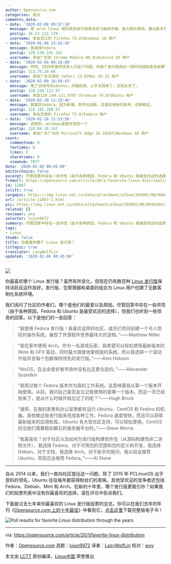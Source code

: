 ```yaml
---
author: Opensource.com
categories: 观点
comments_data:
- date: '2020-02-08 09:57:10'
  message: 用 arch linux 相对其他发行版来说学习曲线平缓、能力提升更快，建议新手及入门后使用。省去了编译的繁杂，同时又展现了 linux 下各组件的细节。赞！
  postip: 36.23.122.179
  username: 来自浙江的 Firefox 72.0|Windows 10 用户
- date: '2020-02-08 23:42:45'
  message: 我选择Fedora
  postip: 120.239.145.142
  username: 来自广东的 Chrome Mobile 80.0|Android 10 用户
- date: '2020-02-09 09:18:09'
  message: 呵呵，2020年居然还有人问这个问题，你每个发行版用过一段时间就知道该选哪个了
  postip: 113.75.24.68
  username: 来自广东河源的 Safari 13.0|Mac 10.15 用户
- date: '2020-02-09 16:50:43'
  message: 用了10多年的ubuntu，开箱即用，上手太简单了，文档太多了。
  postip: 120.244.111.97
  username: 来自120.244.111.97的 Chromium 79.0|Ubuntu 用户
- date: '2020-02-10 12:29:46'
  message: 我喜欢Fedora，因为新潮，软件比较新，总是在用新的技术，还算稳定。
  postip: 118.182.209.55
  username: 来自甘肃的 Firefox 72.0|Fedora 用户
- date: '2020-02-18 15:53:56'
  message: 讲真的，windows是最优秀的一个
  postip: 120.84.10.147
  username: 来自广东广州的 Microsoft Edge 18.18363|Windows 10 用户
count:
  commentnum: 6
  favtimes: 0
  likes: 0
  sharetimes: 0
  viewnum: 7977
date: '2020-02-08 00:45:00'
editorchoice: false
excerpt: 尽管回答中存在一些共性（由于各种原因，Fedora 和 Ubuntu 是最受欢迎的选择），但我们也听到一些惊奇的回答。
fromurl: https://opensource.com/article/20/1/favorite-linux-distribution
id: 11867
islctt: true
largepic: https://img.linux.net.cn/data/attachment/album/202002/08/004438ei1y4pp44pw4xy3w.jpg
url: /article-11867-1.html
pic: https://img.linux.net.cn/data/attachment/album/202002/08/004438ei1y4pp44pw4xy3w.jpg.thumb.jpg
related: []
reviewer: wxy
selector: lujun9972
summary: 尽管回答中存在一些共性（由于各种原因，Fedora 和 Ubuntu 是最受欢迎的选择），但我们也听到一些惊奇的回答。
tags:
- Linux
thumb: false
title: 你最喜欢哪个 Linux 发行版？
titlepic: true
translator: LazyWolfLin
updated: '2020-02-08 00:45:00'
---
```


![](/data/attachment/album/202002/08/004438ei1y4pp44pw4xy3w.jpg)


你最喜欢哪个 Linux 发行版？虽然有所变化，但现在仍有数百种 [Linux 发行版](https://distrowatch.com/)保持活跃且运作良好。发行版、包管理器和桌面的组合为 Linux 用户创建了无数客制化系统环境。


我们询问了社区的作者们，哪个是他们的最爱以及原因。尽管回答中存在一些共性（由于各种原因，Fedora 和 Ubuntu 是最受欢迎的选择），但我们也听到一些惊奇的回答。以下是他们的一些回答：



> 
> “我使用 Fedora 发行版！我喜欢这样的社区，成员们共同创建一个令人惊叹的操作系统，展现了开源软件世界最伟大的造物。”——Matthew Miller
> 
> 
> 



> 
> “我在家中使用 Arch。作为一名游戏玩家，我希望可以轻松使用最新版本的 Wine 和 GFX 驱动，同时最大限度地掌控我的系统。所以我选择一个滚动升级并且每个包都保持领先的发行版。”——Aimi Hobson
> 
> 
> 



> 
> “NixOS，在业余爱好者市场中没有比这更合适的。”——Alexander Sosedkin
> 
> 
> 



> 
> “我用过每个 Fedora 版本作为我的工作系统。这意味着我从第一个版本开始使用。从前，我问自己是否会忘记我使用的是哪一个版本。而这一天已经到来了，是从什么时候开始忘记了的呢？”——Hugh Brock
> 
> 
> 



> 
> “通常，在我的家里和办公室里都有运行 Ubuntu、CentOS 和 Fedora 的机器。我依赖这些发行版来完成各种工作。Fedora 速度很快，而且可以获取最新版本的应用和库。Ubuntu 有大型社区支持，可以轻松使用。CentOS 则当我们需要稳如磐石的服务器平台时。”——Steve Morris
> 
> 
> 



> 
> “我最喜欢？对于社区以及如何为发行版构建软件包（从源码构建而非二进制文件），我选择 Fedora。对于可用包的范围和包的定义和开发，我选择 Debian。对于文档，我选择 Arch。对于新手的提问，我以前会推荐 Ubuntu，而现在会推荐 Fedora。”——Al Stone
> 
> 
> 




---


自从 2014 以来，我们一直向社区提出这一问题。除了 2015 年 PCLinuxOS 出乎意料的领先，Ubuntu 往往每年都获得粉丝们的青睐。其他受欢迎的竞争者还包括 Fedora、Debian、Mint 和 Arch。在新的十年里，哪个发行版更吸引你？如果我们的投票列表中没有你最喜欢的选择，请在评论中告诉我们。


下面是过去七年来你最喜欢的 Linux 发行版投票的总览。你可以在我们去年的年刊《[Opensource.com 上的十年最佳](https://opensource.com/downloads/2019-yearbook-special-edition)》中看到它。[点击这里](https://opensource.com/downloads/2019-yearbook-special-edition)下载完整版电子书！


![Poll results for favorite Linux distribution through the years](/data/attachment/album/202002/08/004632e8ldml8euel1erly.jpg "favorite Linux distribution through the years")




---


via: <https://opensource.com/article/20/1/favorite-linux-distribution>


作者：[Opensource.com](https://opensource.com/users/admin) 选题：[lujun9972](https://github.com/lujun9972) 译者：[LazyWolfLin](https://github.com/LazyWolfLin) 校对：[wxy](https://github.com/wxy)


本文由 [LCTT](https://github.com/LCTT/TranslateProject) 原创编译，[Linux中国](https://linux.cn/) 荣誉推出